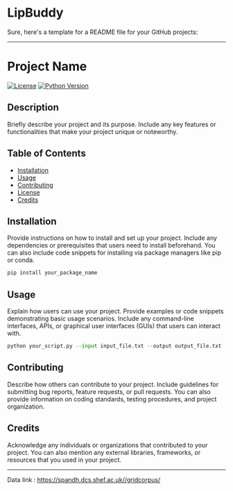 # LipBuddy

Sure, here's a template for a README file for your GitHub projects:

---

# Project Name

[![License](https://img.shields.io/badge/license-MIT-blue.svg)](https://opensource.org/licenses/MIT)
[![Python Version](https://img.shields.io/badge/python-3.7%20|%203.8%20|%203.9-blue)](https://www.python.org/downloads/release/python-390/)

## Description

Briefly describe your project and its purpose. Include any key features or functionalities that make your project unique or noteworthy.

## Table of Contents

- [Installation](#installation)
- [Usage](#usage)
- [Contributing](#contributing)
- [License](#license)
- [Credits](#credits)

## Installation

Provide instructions on how to install and set up your project. Include any dependencies or prerequisites that users need to install beforehand. You can also include code snippets for installing via package managers like pip or conda.

```bash
pip install your_package_name
```

## Usage

Explain how users can use your project. Provide examples or code snippets demonstrating basic usage scenarios. Include any command-line interfaces, APIs, or graphical user interfaces (GUIs) that users can interact with.

```python
python your_script.py --input input_file.txt --output output_file.txt
```

## Contributing

Describe how others can contribute to your project. Include guidelines for submitting bug reports, feature requests, or pull requests. You can also provide information on coding standards, testing procedures, and project organization.


## Credits

Acknowledge any individuals or organizations that contributed to your project. You can also mention any external libraries, frameworks, or resources that you used in your project.

---

Data link : https://spandh.dcs.shef.ac.uk//gridcorpus/



